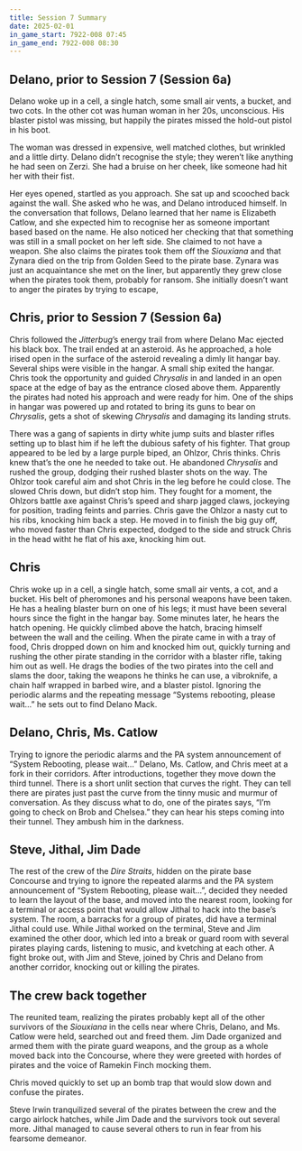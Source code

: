 ```yaml
---
title: Session 7 Summary
date: 2025-02-01
in_game_start: 7922-008 07:45
in_game_end: 7922-008 08:30
---
```


## Delano, prior to Session 7 (Session 6a)

Delano woke up in a cell, a single hatch, some small air vents, a bucket, and two cots. In the other cot was human woman
in her 20s, unconscious. His blaster pistol was missing, but happily the pirates missed the hold-out pistol in his boot.

The woman was dressed in expensive, well matched clothes, but wrinkled and a little dirty. Delano didn’t recognise the
style; they weren’t like anything he had seen on Zerzi. She had a bruise on her cheek, like someone had hit her with
their fist.

Her eyes opened, startled as you approach. She sat up and scooched back against the wall. She asked who he was, and
Delano introduced himself. In the conversation that follows, Delano learned that her name is Elizabeth Catlow, and she
expected him to recognise her as someone important based based on the name. He also noticed her checking that that
something was still in a small pocket on her left side. She claimed to not have a weapon. She also claims the pirates
took them off the *Siouxiana* and that Zynara died on the trip from Golden Seed to the pirate base. Zynara was just an
acquaintance she met on the liner, but apparently they grew close when the pirates took them, probably for ransom. She
initially doesn’t want to anger the pirates by trying to escape,

## Chris, prior to Session 7 (Session 6a)

Chris followed the *Jitterbug*’s energy trail from where Delano Mac ejected his black box. The trail ended at an
asteroid. As he approached, a hole irised open in the surface of the asteroid revealing a dimly lit hangar bay. Several
ships were visible in the hangar. A small ship exited the hangar. Chris took the opportunity and guided *Chrysalis* in
and landed in an open space at the edge of bay as the entrance closed above them. Apparently the pirates had noted his
approach and were ready for him. One of the ships in hangar was powered up and rotated to bring its guns to bear on
*Chrysalis*, gets a shot of skewing *Chrysalis* and damaging its landing struts.

There was a gang of sapients in dirty white jump suits and blaster rifles setting up to blast him if he left the dubious
safety of his fighter. That group appeared to be led by a large purple biped, an Ohlzor, Chris thinks. Chris knew that’s
the one he needed to take out. He abandoned *Chrysalis* and rushed the group, dodging their rushed blaster shots on the
way. The Ohlzor took careful aim and shot Chris in the leg before he could close. The slowed Chris down, but didn’t stop
him. They fought for a moment, the Ohlzors battle axe against Chris’s speed and sharp jagged claws, jockeying for
position, trading feints and parries. Chris gave the Ohlzor a nasty cut to his ribs, knocking him back a step. He moved
in to finish the big guy off, who moved faster than Chris expected, dodged to the side and struck Chris in the head
witht he flat of his axe, knocking him out.

## Chris

Chris woke up in a cell, a single hatch, some small air vents, a cot, and a bucket. His belt of pheromones and his
personal weapons have been taken. He has a healing blaster burn on one of his legs; it must have been several hours
since the fight in the hangar bay. Some minutes later, he hears the hatch opening. He quickly climbed above the hatch,
bracing himself between the wall and the ceiling. When the pirate came in with a tray of food, Chris dropped down on him
and knocked him out, quickly turning and rushing the other pirate standing in the corridor with a blaster rifle, taking
him out as well. He drags the bodies of the two pirates into the cell and slams the door, taking the weapons he thinks
he can use, a vibroknife, a chain half wrapped in barbed wire, and a blaster pistol. Ignoring the periodic alarms and
the repeating message “Systems rebooting, please wait…” he sets out to find Delano Mack.

## Delano, Chris, Ms. Catlow

Trying to ignore the periodic alarms and the PA system announcement of “System Rebooting, please wait…” Delano, Ms.
Catlow, and Chris meet at a fork in their corridors. After introductions, together they move down the third tunnel.
There is a short unlit section that curves the right. They can tell there are pirates just past the curve from the tinny
music and murmur of conversation. As they discuss what to do, one of the pirates says, “I’m going to check on Brob and
Chelsea.” they can hear his steps coming into their tunnel. They ambush him in the darkness.

## Steve, Jithal, Jim Dade

The rest of the crew of the *Dire Straits*, hidden on the pirate base Concourse and trying to ignore the repeated alarms
and the PA system announcement of “System Rebooting, please wait…”, decided they needed to learn the layout of the base,
and moved into the nearest room, looking for a terminal or access point that would allow Jithal to hack into the base’s
system. The room, a barracks for a group of pirates, did have a terminal Jithal could use. While Jithal worked on the
terminal, Steve and Jim examined the other door, which led into a break or guard room with several pirates playing
cards, listening to music, and kvetching at each other. A fight broke out, with Jim and Steve, joined by Chris and
Delano from another corridor, knocking out or killing the pirates.

## The crew back together

The reunited team, realizing the pirates probably kept all of the other survivors of the *Siouxiana* in the cells near
where Chris, Delano, and Ms. Catlow were held, searched out and freed them. Jim Dade organized and armed them with the
pirate guard weapons, and the group as a whole moved back into the Concourse, where they were greeted with hordes of
pirates and the voice of Ramekin Finch mocking them.

Chris moved quickly to set up an bomb trap that would slow down and confuse the pirates.

Steve Irwin tranquilized several of the pirates between the crew and the cargo airlock hatches, while Jim Dade and the
survivors took out several more. Jithal managed to cause several others to run in fear from his fearsome demeanor.